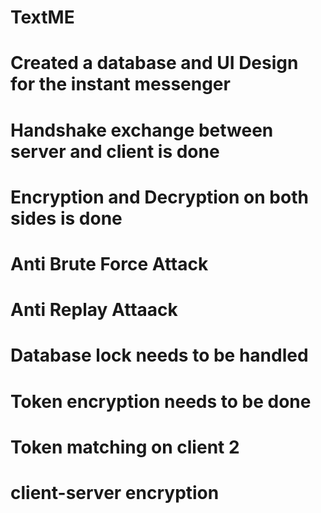 # TextME
# Created a database and UI Design for the instant messenger
# Handshake exchange between server and client is done
# Encryption and Decryption on both sides is done
# Anti Brute Force Attack
# Anti Replay Attaack
# Database lock needs to be handled
# Token encryption needs to be done
# Token matching on client 2
# client-server encryption
